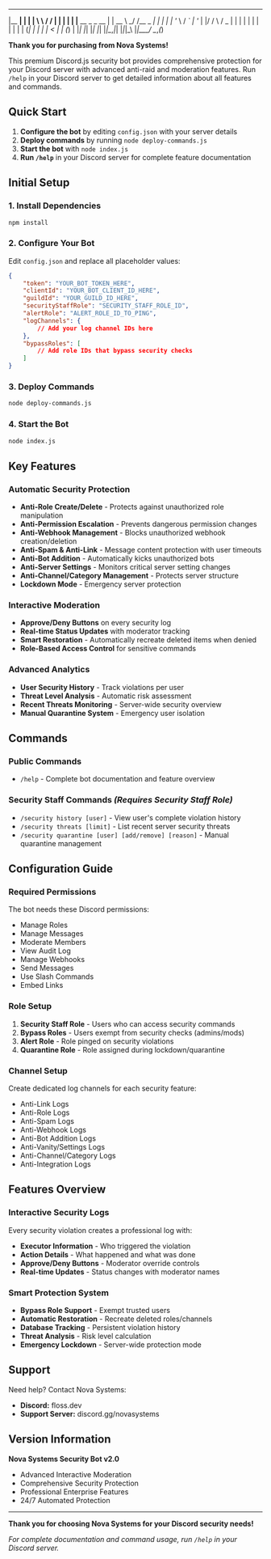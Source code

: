   _______ _                 _     __     __         _ 
 |__   __| |               | |    \ \   / /        | |
    | |  | |__   __ _ _ __ | | __  \ \_/ /__  _   _| |
    | |  | '_ \ / _` | '_ \| |/ /   \   / _ \| | | | |
    | |  | | | | (_| | | | |   <     | | (_) | |_| |_|
    |_|  |_| |_|\__,_|_| |_|_|\_\    |_|\___/ \__,_(_)
                                                      

**Thank you for purchasing from Nova Systems!** 

This premium Discord.js security bot provides comprehensive protection for your Discord server with advanced anti-raid and moderation features. Run `/help` in your Discord server to get detailed information about all features and commands.

## Quick Start

1. **Configure the bot** by editing `config.json` with your server details
2. **Deploy commands** by running `node deploy-commands.js`
3. **Start the bot** with `node index.js`
4. **Run `/help`** in your Discord server for complete feature documentation

##  Initial Setup

### 1. Install Dependencies
```bash
npm install
```

### 2. Configure Your Bot
Edit `config.json` and replace all placeholder values:

```json
{
    "token": "YOUR_BOT_TOKEN_HERE",
    "clientId": "YOUR_BOT_CLIENT_ID_HERE", 
    "guildId": "YOUR_GUILD_ID_HERE",
    "securityStaffRole": "SECURITY_STAFF_ROLE_ID",
    "alertRole": "ALERT_ROLE_ID_TO_PING",
    "logChannels": {
        // Add your log channel IDs here
    },
    "bypassRoles": [
        // Add role IDs that bypass security checks
    ]
}
```

### 3. Deploy Commands
```bash
node deploy-commands.js
```

### 4. Start the Bot
```bash
node index.js
```

##  Key Features

###  **Automatic Security Protection**
- **Anti-Role Create/Delete** - Protects against unauthorized role manipulation
- **Anti-Permission Escalation** - Prevents dangerous permission changes
- **Anti-Webhook Management** - Blocks unauthorized webhook creation/deletion
- **Anti-Spam & Anti-Link** - Message content protection with user timeouts
- **Anti-Bot Addition** - Automatically kicks unauthorized bots
- **Anti-Server Settings** - Monitors critical server setting changes
- **Anti-Channel/Category Management** - Protects server structure
- **Lockdown Mode** - Emergency server protection

###  **Interactive Moderation**
- **Approve/Deny Buttons** on every security log
- **Real-time Status Updates** with moderator tracking
- **Smart Restoration** - Automatically recreate deleted items when denied
- **Role-Based Access Control** for sensitive commands

###  **Advanced Analytics**
- **User Security History** - Track violations per user
- **Threat Level Analysis** - Automatic risk assessment
- **Recent Threats Monitoring** - Server-wide security overview
- **Manual Quarantine System** - Emergency user isolation

##  Commands

### Public Commands
- `/help` - Complete bot documentation and feature overview

### Security Staff Commands *(Requires Security Staff Role)*
- `/security history [user]` - View user's complete violation history
- `/security threats [limit]` - List recent server security threats  
- `/security quarantine [user] [add/remove] [reason]` - Manual quarantine management

##  Configuration Guide

### Required Permissions
The bot needs these Discord permissions:
- Manage Roles
- Manage Messages  
- Moderate Members
- View Audit Log
- Manage Webhooks
- Send Messages
- Use Slash Commands
- Embed Links

### Role Setup
1. **Security Staff Role** - Users who can access security commands
2. **Bypass Roles** - Users exempt from security checks (admins/mods)
3. **Alert Role** - Role pinged on security violations
4. **Quarantine Role** - Role assigned during lockdown/quarantine

### Channel Setup
Create dedicated log channels for each security feature:
- Anti-Link Logs
- Anti-Role Logs  
- Anti-Spam Logs
- Anti-Webhook Logs
- Anti-Bot Addition Logs
- Anti-Vanity/Settings Logs
- Anti-Channel/Category Logs
- Anti-Integration Logs

##  Features Overview

### Interactive Security Logs
Every security violation creates a professional log with:
- **Executor Information** - Who triggered the violation
- **Action Details** - What happened and what was done
- **Approve/Deny Buttons** - Moderator override controls
- **Real-time Updates** - Status changes with moderator names

### Smart Protection System
- **Bypass Role Support** - Exempt trusted users
- **Automatic Restoration** - Recreate deleted roles/channels
- **Database Tracking** - Persistent violation history
- **Threat Analysis** - Risk level calculation
- **Emergency Lockdown** - Server-wide protection mode

##  Support

Need help? Contact Nova Systems:

- **Discord:** floss.dev
- **Support Server:** discord.gg/novasystems

##  Version Information

**Nova Systems Security Bot v2.0**
- Advanced Interactive Moderation
- Comprehensive Security Protection  
- Professional Enterprise Features
- 24/7 Automated Protection

---

**Thank you for choosing Nova Systems for your Discord security needs!**

*For complete documentation and command usage, run `/help` in your Discord server.*
